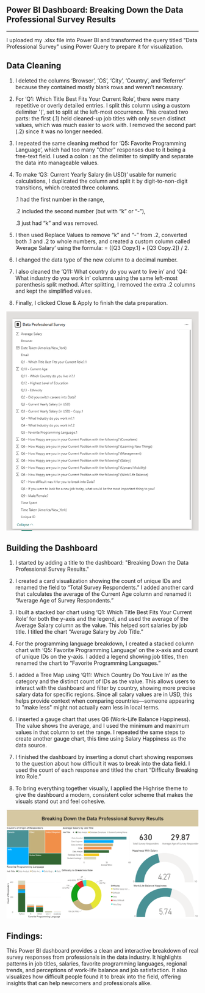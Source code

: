 ## Power BI Dashboard: Breaking Down the Data Professional Survey Results
---
  I uploaded my .xlsx file into Power BI and transformed the query titled "Data Professional Survey" using Power Query to prepare it for visualization.

## Data Cleaning
1. I deleted the columns ‘Browser’, ‘OS’, ‘City’, ‘Country’, and ‘Referrer’ because they contained mostly blank rows and weren’t necessary.

2. For ‘Q1: Which Title Best Fits Your Current Role’, there were many repetitive or overly detailed entries. I split this column using a custom delimiter '(', set to split at the left-most occurrence. This created two parts: the first (.1) held cleaned-up job titles with only seven distinct values, which was much easier to work with. I removed the second part (.2) since it was no longer needed.

3. I repeated the same cleaning method for ‘Q5: Favorite Programming Language’, which had too many "Other" responses due to it being a free-text field. I used a colon : as the delimiter to simplify and separate the data into manageable values.

4. To make ‘Q3: Current Yearly Salary (in USD)’ usable for numeric calculations, I duplicated the column and split it by digit-to-non-digit transitions, which created three columns.

    .1 had the first number in the range,

    .2 included the second number (but with “k” or “-”),

    .3 just had “k” and was removed.
5. I then used Replace Values to remove “k” and “-” from .2, converted both .1 and .2 to whole numbers, and created a custom column called ‘Average Salary’ using the formula:
= ([Q3 Copy.1] + [Q3 Copy.2]) / 2.
6. I changed the data type of the new column to a decimal number.

7. I also cleaned the ‘Q11: What country do you want to live in’ and ‘Q4: What industry do you work in’ columns using the same left-most parenthesis split method. After splitting, I removed the extra .2 columns and kept the simplified values.

8. Finally, I clicked Close & Apply to finish the data preparation.

![FinishedColumns](https://github.com/philoooo/Power-BI-Survey-Data-/blob/main/prof2.PNG)

## Building the Dashboard
1. I started by adding a title to the dashboard: "Breaking Down the Data Professional Survey Results."

2. I created a card visualization showing the count of unique IDs and renamed the field to “Total Survey Respondents.” I added another card that calculates the average of the Current Age column and renamed it “Average Age of Survey Respondents.”

3. I built a stacked bar chart using ‘Q1: Which Title Best Fits Your Current Role’ for both the y-axis and the legend, and used the average of the Average Salary column as the value. This helped sort salaries by job title. I titled the chart “Average Salary by Job Title.”

4. For the programming language breakdown, I created a stacked column chart with ‘Q5: Favorite Programming Language’ on the x-axis and count of unique IDs on the y-axis. I added a legend showing job titles, then renamed the chart to “Favorite Programming Languages.”

5. I added a Tree Map using ‘Q11: Which Country Do You Live In’ as the category and the distinct count of IDs as the value. This allows users to interact with the dashboard and filter by country, showing more precise salary data for specific regions. Since all salary values are in USD, this helps provide context when comparing countries—someone appearing to "make less" might not actually earn less in local terms.

6. I inserted a gauge chart that uses Q6 (Work-Life Balance Happiness). The value shows the average, and I used the minimum and maximum values in that column to set the range. I repeated the same steps to create another gauge chart, this time using Salary Happiness as the data source.

7. I finished the dashboard by inserting a donut chart showing responses to the question about how difficult it was to break into the data field. I used the count of each response and titled the chart “Difficulty Breaking Into Role.”

8. To bring everything together visually, I applied the Highrise theme to give the dashboard a modern, consistent color scheme that makes the visuals stand out and feel cohesive.

![Dashboard](https://github.com/philoooo/Power-BI-Survey-Data-/blob/main/prof1.PNG)
   
## Findings:
This Power BI dashboard provides a clean and interactive breakdown of real survey responses from professionals in the data industry. It highlights patterns in job titles, salaries, favorite programming languages, regional trends, and perceptions of work-life balance and job satisfaction. It also visualizes how difficult people found it to break into the field, offering insights that can help newcomers and professionals alike.
